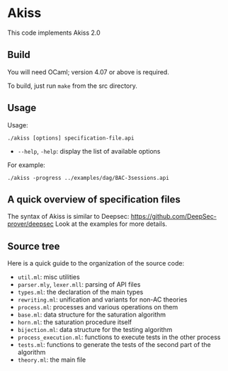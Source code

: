 Akiss
=====

This code implements Akiss 2.0


Build
-----

You will need OCaml; version 4.07 or above is required.


To build, just run `make` from the src directory.



Usage
-----

Usage:

    ./akiss [options] specification-file.api

* `--help`, `-help`: display the list of available options

For example:

    ./akiss -progress ../examples/dag/BAC-3sessions.api


A quick overview of specification files
---------------------------------------

The syntax of Akiss is similar to Deepsec: https://github.com/DeepSec-prover/deepsec
Look at the examples for more details.


Source tree
-----------

Here is a quick guide to the organization of the source code:

 * `util.ml`: misc utilities
 * `parser.mly`, `lexer.mll`: parsing of API files
 * `types.ml`: the declaration of the main types
 * `rewriting.ml`: unification and variants for non-AC theories
 * `process.ml`: processes and various operations on them
 * `base.ml`: data structure for the saturation algorithm
 * `horn.ml`: the saturation procedure itself
 * `bijection.ml`: data structure for the testing algorithm
 * `process_execution.ml`: functions to execute tests in the other process
 * `tests.ml`: functions to generate the tests of the second part of the algorithm
 * `theory.ml`: the main file
